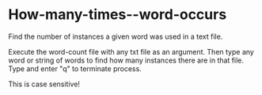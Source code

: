 # How-many-times--word-occurs
Find the number of instances a given word was used in a text file.

Execute the word-count file with any txt file as an argument. Then type any word or string of words to find how many instances there are in that file. Type and enter "q" to terminate process. 

This is case sensitive!
